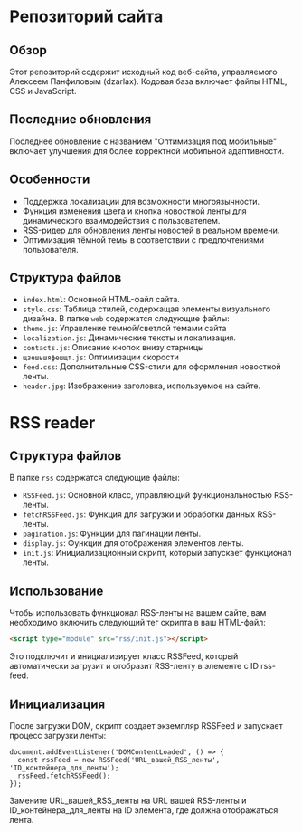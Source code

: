 # Репозиторий сайта

## Обзор
Этот репозиторий содержит исходный код веб-сайта, управляемого Алексеем Панфиловым (dzarlax). Кодовая база включает файлы HTML, CSS и JavaScript.

## Последние обновления
Последнее обновление с названием "Оптимизация под мобильные" включает улучшения для более корректной мобильной адаптивности.

## Особенности
- Поддержка локализации для возможности многоязычности.
- Функция изменения цвета и кнопка новостной ленты для динамического взаимодействия с пользователем.
- RSS-ридер для обновления ленты новостей в реальном времени.
- Оптимизация тёмной темы в соответствии с предпочтениями пользователя.

## Структура файлов
- `index.html`: Основной HTML-файл сайта.
- `style.css`: Таблица стилей, содержащая элементы визуального дизайна.
В папке `web` содержатся следующие файлы:
- `theme.js`: Управление темной/светлой темами сайта
- `localization.js`: Динамические тексты и локализация.
- `contacts.js`: Описание кнопок внизу старницы
- `щзешьшяфешщт.js`: Оптимизации скорости
- `feed.css`: Дополнительные CSS-стили для оформления новостной ленты.
- `header.jpg`: Изображение заголовка, используемое на сайте.

# RSS reader
## Структура файлов
В папке `rss` содержатся следующие файлы:
- `RSSFeed.js`: Основной класс, управляющий функциональностью RSS-ленты.
- `fetchRSSFeed.js`: Функция для загрузки и обработки данных RSS-ленты.
- `pagination.js`: Функции для пагинации ленты.
- `display.js`: Функции для отображения элементов ленты.
- `init.js`: Инициализационный скрипт, который запускает функционал ленты.

## Использование
Чтобы использовать функционал RSS-ленты на вашем сайте, вам необходимо включить следующий тег скрипта в ваш HTML-файл:
```html
<script type="module" src="rss/init.js"></script>
```
Это подключит и инициализирует класс RSSFeed, который автоматически загрузит и отобразит RSS-ленту в элементе с ID rss-feed.

## Инициализация

После загрузки DOM, скрипт создает экземпляр RSSFeed и запускает процесс загрузки ленты:

```
document.addEventListener('DOMContentLoaded', () => {
  const rssFeed = new RSSFeed('URL_вашей_RSS_ленты', 'ID_контейнера_для_ленты');
  rssFeed.fetchRSSFeed();
});
```
Замените URL_вашей_RSS_ленты на URL вашей RSS-ленты и ID_контейнера_для_ленты на ID элемента, где должна отображаться лента.

